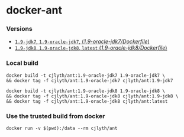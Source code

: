 # docker-ant

### Versions

- [`1.9-jdk7`, `1.9-oracle-jdk7`, (*1.9-oracle-jdk7/Dockerfile*)](1.9-oracle-jdk7/Dockerfile)
- [`1.9-jdk8`, `1.9-oracle-jdk8`, `latest` (*1.9-oracle-jdk8/Dockerfile*)](1.9-oracle-jdk8/Dockerfile)

### Local build

```
docker build -t cjlyth/ant:1.9-oracle-jdk7 1.9-oracle-jdk7 \
&& docker tag -f cjlyth/ant:1.9-oracle-jdk7 cjlyth/ant:1.9-jdk7

docker build -t cjlyth/ant:1.9-oracle-jdk8 1.9-oracle-jdk8 \
&& docker tag -f cjlyth/ant:1.9-oracle-jdk8 cjlyth/ant:1.9-jdk8 \
&& docker tag -f cjlyth/ant:1.9-oracle-jdk8 cjlyth/ant:latest
```

### Use the trusted build from docker

```
docker run -v $(pwd):/data --rm cjlyth/ant
```
